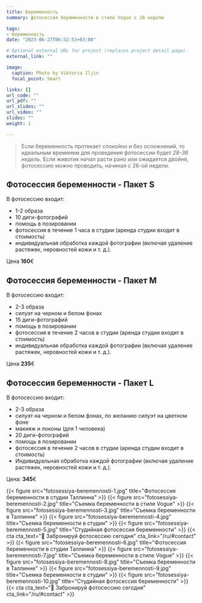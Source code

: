 ```yaml
---
title: Беременность 
summary: фотосессия беременности в стиле Vogue с 28 недели

tags:
- беременность
date: "2023-06-27T06:52:53+03:00"

# Optional external URL for project (replaces project detail page).
external_link: ""

image:
  caption: Photo by Viktoria Iljin
  focal_point: Smart

links: []
url_code: ""
url_pdf: ""
url_slides: ""
url_video: ""
slides: ""
weight: 1

---
```

>Если беременность протекает спокойно и без осложнений, то идеальным временем для проведения фотосессии будет _28-36 недель_. Если животик начал расти рано или ожидается двойня, фотосессию можно проводить, начиная с 26-ой недели.

## Фотосессия беременности - Пакет S

В фотосессию входит:
* 1-2 образа 
* 10 диги-фотографий 
* помощь в позировании
* фотосессия в течение 1 часа в студии (аренда студии входит в стоимость) 
* индивидуальная обработка каждой фотографии (включая удаление растяжек, неровностей кожи и т. д.).

Цена **160**€

## Фотосессия беременности - Пакет M

В фотосессию входит:
* 2-3 образа 
* силуэт на черном и белом фонах
* 15 диги-фотографий 
* помощь в позировании
* фотосессия в течение 2 часов в студии (аренда студии входит в стоимость) 
* индивидуальная обработка каждой фотографии (включая удаление растяжек, неровностей кожи и т. д.).

Цена **235**€

## Фотосессия беременности - Пакет L

В фотосессию входит:
* 2-3 образа 
* силуэт на черном и белом фонах, по желанию силуэт на цветном фоне
* макияж и локоны (для 1 человека)
* 20 диги-фотографий
* помощь в позировании
* фотосессия в течение 2 часов в студии (аренда студии входит в стоимость) 
* Индивидуальная обработка каждой фотографии (включая удаление растяжек, неровностей кожи и т. д.).

Цена: **345**€

{{< figure src="fotosessiya-beremennosti-1.jpg" title="Фотосессия беременности в студии Таллинна" >}}
{{< figure src="fotosessiya-beremennosti-2.jpg" title="Съемка беременности в стиле Vogue" >}}
{{< figure src="fotosessiya-beremennosti-3.jpg" title="Съемка беременности в Таллинне" >}}
{{< figure src="fotosessiya-beremennosti-4.jpg" title="Съемка беременности в студии" >}}
{{< figure src="fotosessiya-beremennosti-5.jpg" title="Студийная фотосессия беременности" >}}
{{< cta cta_text="💛 Забронируй фотосессию сегодня" cta_link="/ru/#contact" >}}
{{< figure src="fotosessiya-beremennosti-6.jpg" title="Фотосессия беременности в студии Таллинна" >}}
{{< figure src="fotosessiya-beremennosti-7.jpg" title="Съемка беременности в стиле Vogue" >}}
{{< figure src="fotosessiya-beremennosti-8.jpg" title="Съемка беременности в Таллинне" >}}
{{< figure src="fotosessiya-beremennosti-9.jpg" title="Съемка беременности в студии" >}}
{{< figure src="fotosessiya-beremennosti-10.jpg" title="Студийная фотосессия беременности" >}}
{{< cta cta_text="💛 Забронируй фотосессию сегодня" cta_link="/ru/#contact" >}}